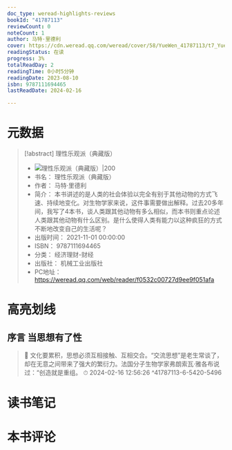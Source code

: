 ```yaml
---
doc_type: weread-highlights-reviews
bookId: "41787113"
reviewCount: 0
noteCount: 1
author: 马特·里德利
cover: https://cdn.weread.qq.com/weread/cover/58/YueWen_41787113/t7_YueWen_41787113.jpg
readingStatus: 在读
progress: 3%
totalReadDay: 2
readingTime: 0小时5分钟
readingDate: 2023-08-10
isbn: 9787111694465
lastReadDate: 2024-02-16

---
```

# 元数据
> [!abstract] 理性乐观派（典藏版）
> - ![ 理性乐观派（典藏版）|200](https://cdn.weread.qq.com/weread/cover/58/YueWen_41787113/t7_YueWen_41787113.jpg)
> - 书名： 理性乐观派（典藏版）
> - 作者： 马特·里德利
> - 简介： 本书讲述的是人类的社会体验以完全有别于其他动物的方式飞速、持续地变化。对生物学家来说，这件事需要做出解释。过去20多年间，我写了4本书，谈人类跟其他动物有多么相似，而本书则重点论述人类跟其他动物有什么区别。是什么使得人类有能力以这种疯狂的方式不断地改变自己的生活呢？
> - 出版时间： 2021-11-01 00:00:00
> - ISBN： 9787111694465
> - 分类： 经济理财-财经
> - 出版社： 机械工业出版社
> - PC地址：https://weread.qq.com/web/reader/f0532c00727d9ee9f051afa

# 高亮划线

## 序言 当思想有了性

> 📌 文化要累积，思想必须互相接触、互相交合。“交流思想”是老生常谈了，却在无意之间带来了强大的繁衍力。法国分子生物学家弗朗索瓦·雅各布说过：“创造就是重组。 
> ⏱ 2024-02-16 12:56:26 ^41787113-6-5420-5496

# 读书笔记

# 本书评论

